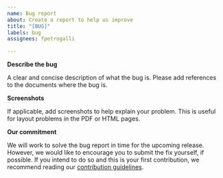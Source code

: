 ```yaml
---
name: Bug report
about: Create a report to help us improve
title: "[BUG]"
labels: bug
assignees: fpetrogalli

---
```


**Describe the bug**

A clear and concise description of what the bug is. Please add
references to the documents where the bug is.

**Screenshots**

If applicable, add screenshots to help explain your problem. This is
useful for layout problems in the PDF or HTML pages.

**Our commitment**

We will work to solve the bug report in time for the upcoming
release. However, we would like to encourage you to submit the fix
yourself, if possible. If you intend to do so and this is your first
contribution, we recommend reading our [contribution
guidelines](../../CONTRIBUTING.md).
